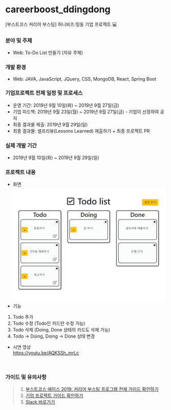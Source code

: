 # careerboost_ddingdong
[부스트코스 커리어 부스팅] 허니비즈:띵동 기업 프로젝트 :computer:

### 분야 및 주제
* Web: To-Do List 만들기 (자유 주제) <br>

### 개발 환경
* Web: JAVA, JavaScript, JQuery, CSS, MongoDB, React, Spring Boot <br>

### 기업프로젝트 전체 일정 및 프로세스
* 운영 기간: 2019년 9월 10일(화) ~ 2019년 9월 27일(금)
* 기업 피드백: 2019년 9월 23일(월) ~ 2019년 9월 27일(금) - 기업이 선정하여 공지
* 최종 결과물 제출: 2019년 9월 29일(일)
* 최종 결과물: 셀프리뷰(Lessons Learned) 제출하기 + 최종 프로젝트 PR

### 실제 개발 기간
* 2019년 9월 10일(화) ~ 2019년 9월 29일(일)

### 프로젝트 내용
* 화면
![Todolist 화면](./image/todolist.png)
* 기능
 1. Todo 추가
 2. Todo 수정 (Todo인 카드만 수정 가능)
 3. Todo 삭제 (Doing, Done 상태의 카드도 삭제 가능)
 4. Todo -> Doing, Doing -> Done 상태 변경
* 시연 영상 <br>
<https://youtu.be/AQKSSh_mrLc>
<br>

### 가이드 및 유의사항
>1) [부스트코스 에이스 2019: 커리어 부스팅 프로그램 전체 가이드 확인하기](https://docs.google.com/document/d/1-5fw6y2RopqAzfEsQJXjaKib63_7fuqeIdq-ulFzTP8/edit?usp=sharing) <br>
>2) [기업 프로젝트 가이드 확인하기](https://docs.google.com/presentation/d/1zqfl-b0s_xAmA8JicA7diY5O8NapnZj0XqoPqK0fDZI/edit?usp=sharing)
>3) [Slack 바로가기](boostcourseofficial.slack.com)

